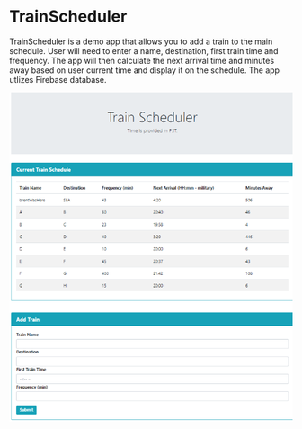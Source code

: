 # TrainScheduler

TrainScheduler is a demo app that allows you to add a train to the main schedule. User will need to enter a name, destination, first train time and frequency. The app will then calculate the next arrival time and minutes away based on user current time and display it on the schedule. The app utlizes Firebase database. 

![Screenshot](images/screenshot.PNG)
